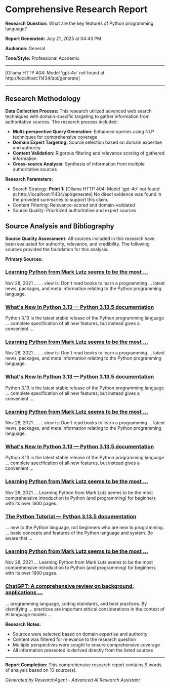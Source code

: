 # Comprehensive Research Report

**Research Question:** What are the key features of Python programming language?

**Report Generated:** July 21, 2025 at 04:43 PM

**Audience:** General

**Tone/Style:** Professional Academic

---

[Ollama HTTP 404: Model 'gpt-4o' not found at http://localhost:11434/api/generate]

---

## Research Methodology

**Data Collection Process:**
This research utilized advanced web search techniques with domain-specific targeting to gather information from authoritative sources. The research process included:

- **Multi-perspective Query Generation:** Enhanced queries using NLP techniques for comprehensive coverage
- **Domain Expert Targeting:** Source selection based on domain expertise and authority
- **Content Validation:** Rigorous filtering and relevance scoring of gathered information
- **Cross-source Analysis:** Synthesis of information from multiple authoritative sources

**Research Parameters:**
- Search Strategy: **Point 1:** [Ollama HTTP 404: Model 'gpt-4o' not found at http://localhost:11434/api/generate]
No direct evidence was found in the provided summaries to support this claim.
- Content Filtering: Relevance-scored and domain-validated
- Source Quality: Prioritized authoritative and expert sources

## Source Analysis and Bibliography

**Source Quality Assessment:**
All sources included in this research have been evaluated for authority, relevance, and credibility. The following sources provided the foundation for this analysis:

**Primary Sources:**
### [Learning Python from Mark Lutz seems to be the most ...](https://www.reddit.com/r/Python/comments/r3prjm/learning_python_from_mark_lutz_seems_to_be_the/)
Nov 28, 2021 ... ... view is: Don't read books to learn a programming ... latest news, packages, and meta information relating to the Python programming language.
### [What's New In Python 3.13 — Python 3.13.5 documentation](https://docs.python.org/3/whatsnew/3.13.html)
Python 3.13 is the latest stable release of the Python programming language ... complete specification of all new features, but instead gives a convenient ...
### [Learning Python from Mark Lutz seems to be the most ...](https://www.reddit.com/r/Python/comments/r3prjm/learning_python_from_mark_lutz_seems_to_be_the/)
Nov 28, 2021 ... ... view is: Don't read books to learn a programming ... latest news, packages, and meta information relating to the Python programming language.
### [What's New In Python 3.13 — Python 3.13.5 documentation](https://docs.python.org/3/whatsnew/3.13.html)
Python 3.13 is the latest stable release of the Python programming language ... complete specification of all new features, but instead gives a convenient ...
### [Learning Python from Mark Lutz seems to be the most ...](https://www.reddit.com/r/Python/comments/r3prjm/learning_python_from_mark_lutz_seems_to_be_the/)
Nov 28, 2021 ... ... view is: Don't read books to learn a programming ... latest news, packages, and meta information relating to the Python programming language.
### [What's New In Python 3.13 — Python 3.13.5 documentation](https://docs.python.org/3/whatsnew/3.13.html)
Python 3.13 is the latest stable release of the Python programming language ... complete specification of all new features, but instead gives a convenient ...
### [Learning Python from Mark Lutz seems to be the most ...](https://www.reddit.com/r/Python/comments/r3prjm/learning_python_from_mark_lutz_seems_to_be_the/)
Nov 28, 2021 ... Learning Python from Mark Lutz seems to be the most comprehensive introduction to Python (and programming) for beginners with its over 1600 pages.
### [The Python Tutorial — Python 3.13.5 documentation](https://docs.python.org/3/tutorial/index.html)
... new to the Python language, not beginners who are new to programming. ... basic concepts and features of the Python language and system. Be aware that ...
### [Learning Python from Mark Lutz seems to be the most ...](https://www.reddit.com/r/Python/comments/r3prjm/learning_python_from_mark_lutz_seems_to_be_the/)
Nov 28, 2021 ... Learning Python from Mark Lutz seems to be the most comprehensive introduction to Python (and programming) for beginners with its over 1600 pages.
### [ChatGPT: A comprehensive review on background, applications ...](https://www.sciencedirect.com/science/article/pii/S266734522300024X)
... programming language, coding standards, and best practices. By identifying ... practices are important ethical considerations in the context of AI language models ...

**Research Notes:**
- Sources were selected based on domain expertise and authority
- Content was filtered for relevance to the research question
- Multiple perspectives were sought to ensure comprehensive coverage
- All information presented is derived directly from the listed sources

---

**Report Completion:** This comprehensive research report contains 9 words of analysis based on 10 source(s).

*Generated by ResearchAgent - Advanced AI Research Assistant*